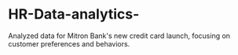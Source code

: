 # HR-Data-analytics-
Analyzed data for Mitron Bank's new credit card launch, focusing on customer preferences and behaviors.
